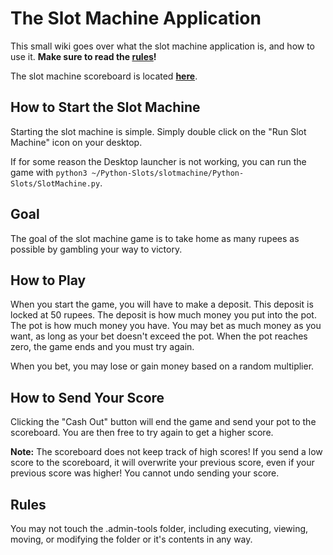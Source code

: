 # The Slot Machine Application
This small wiki goes over what the slot machine application is, and how to use it. **Make sure to read the [rules](#Rules)!**

The slot machine scoreboard is located **[here](https://192.168.20.218:5000)**.

## How to Start the Slot Machine
Starting the slot machine is simple. Simply double click on the "Run Slot Machine" icon on your desktop.

If for some reason the Desktop launcher is not working, you can run the game with `python3 ~/Python-Slots/slotmachine/Python-Slots/SlotMachine.py`.

## Goal
The goal of the slot machine game is to take home as many rupees as possible by gambling your way to victory.

## How to Play
When you start the game, you will have to make a deposit. This deposit is locked at 50 rupees. The deposit is how much money you put into the pot. The pot is how much money you have. You may bet as much money as you want, as long as your bet doesn't exceed the pot. When the pot reaches zero, the game ends and you must try again.

When you bet, you may lose or gain money based on a random multiplier.

## How to Send Your Score
Clicking the "Cash Out" button will end the game and send your pot to the scoreboard. You are then free to try again to get a higher score.

**Note:** The scoreboard does not keep track of high scores! If you send a low score to the scoreboard, it will overwrite your previous score, even if your previous score was higher! You cannot undo sending your score.

## Rules
You may not touch the .admin-tools folder, including executing, viewing, moving, or modifying the folder or it's contents in any way.
